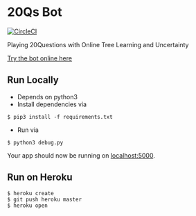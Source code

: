 # 20Qs Bot 
[![CircleCI](https://circleci.com/gh/Cypher1/20Qs/tree/master.svg?style=shield&circle-token=11363c18b6739c511954c89ae158ea4fe529bf86)](https://circleci.com/gh/Cypher1/20Qs/tree/master)

Playing 20Questions with Online Tree Learning and Uncertainty

[Try the bot online here](https://questions20.herokuapp.com)

## Run Locally

- Depends on python3
- Install dependencies via

```
$ pip3 install -f requirements.txt
```

- Run via

```
$ python3 debug.py
```

Your app should now be running on [localhost:5000](http://localhost:5000/).

## Run on Heroku

```
$ heroku create
$ git push heroku master
$ heroku open
```
